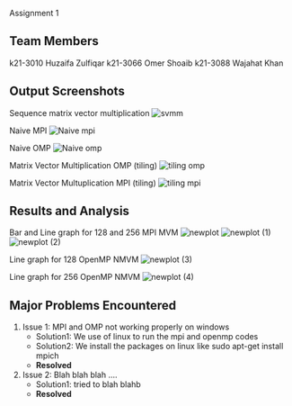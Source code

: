 Assignment 1
## Team Members
k21-3010 Huzaifa Zulfiqar
k21-3066 Omer Shoaib
k21-3088 Wajahat Khan
## Output Screenshots
Sequence matrix vector multiplication
![svmm](https://github.com/NUCES-Khi/matrixtimesvector-howteam/assets/162980388/503a61b1-061d-483f-ba46-e99f16ae294f)

Naive MPI
![Naive mpi](https://github.com/NUCES-Khi/matrixtimesvector-howteam/assets/162980388/e80bd4bd-8852-4e1f-a8fd-7dac178da4f1)

Naive OMP
![Naive omp](https://github.com/NUCES-Khi/matrixtimesvector-howteam/assets/162980388/d5e7adfe-d5cf-416b-b7bd-2910d6a2ec8b)

Matrix Vector Multiplication OMP (tiling)
![tiling omp](https://github.com/NUCES-Khi/matrixtimesvector-howteam/assets/162980388/2ef271a7-eb93-4f92-bab6-506324ae73ae)

Matrix Vector Multuplication MPI (tiling)
![tiling mpi](https://github.com/NUCES-Khi/matrixtimesvector-howteam/assets/162980388/43e063ba-1af6-4276-8eb3-58322d047fb0)

## Results and Analysis
Bar and Line graph for 128 and 256 MPI MVM
![newplot](https://github.com/NUCES-Khi/matrixtimesvector-howteam/assets/127028606/e5dff4ac-327a-4a1b-8a04-59f3ad058001)
![newplot (1)](https://github.com/NUCES-Khi/matrixtimesvector-howteam/assets/127028606/75993d2d-8866-411d-a554-ff943611d6d9)
![newplot (2)](https://github.com/NUCES-Khi/matrixtimesvector-howteam/assets/127028606/2a26faec-341c-4eff-96bb-374a99b51754)

Line graph for 128 OpenMP NMVM
![newplot (3)](https://github.com/NUCES-Khi/matrixtimesvector-howteam/assets/127028606/756d52e4-15e8-4a7f-a414-b15c3980a0ec)

Line graph for 256 OpenMP NMVM
![newplot (4)](https://github.com/NUCES-Khi/matrixtimesvector-howteam/assets/127028606/6535814d-aea7-4f01-8ff2-a691036d71de)


## Major Problems Encountered
1. Issue 1: MPI and OMP not working properly on windows 
    - Solution1: We use of linux to run the mpi and openmp codes
    - Solution2: We install the packages on linux like sudo apt-get install mpich
    - **Resolved**
3. Issue 2: Blah blah blah ....
    - Solution1: tried to blah blahb
    - **Resolved**
